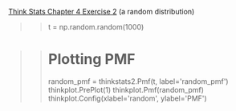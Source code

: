 [Think Stats Chapter 4 Exercise 2](http://greenteapress.com/thinkstats2/html/thinkstats2005.html#toc41) (a random distribution)

>> t = np.random.random(1000)

>> # Plotting PMF
>> random_pmf = thinkstats2.Pmf(t, label='random_pmf')
>> thinkplot.PrePlot(1)
>> thinkplot.Pmf(random_pmf)
>> thinkplot.Config(xlabel='random', ylabel='PMF')
